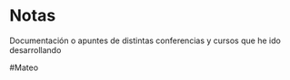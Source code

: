 # Notas
Documentación o apuntes de distintas conferencias y cursos que he ido desarrollando 


#Mateo
